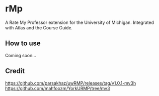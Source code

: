 # rMp
A Rate My Professor extension for the University of Michigan. Integrated with Atlas and the Course Guide.

## How to use
Coming soon...


## Credit
https://github.com/parsakhaz/uwRMP/releases/tag/v1.0.1-mv3h \
https://github.com/mahfoozm/YorkURMP/tree/mv3
